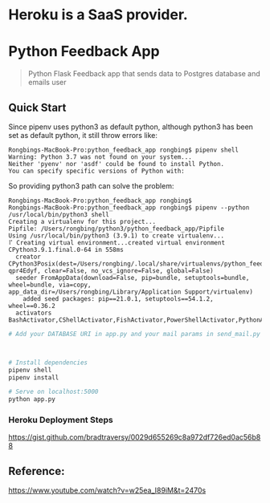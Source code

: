 # Heroku is a SaaS provider. 

# Python Feedback App

> Python Flask Feedback app that sends data to Postgres database and emails user

## Quick Start

Since pipenv uses python3 as default python,  although python3 has been set as default python, it still throw errors like:

```shell
Rongbings-MacBook-Pro:python_feedback_app rongbing$ pipenv shell
Warning: Python 3.7 was not found on your system...
Neither 'pyenv' nor 'asdf' could be found to install Python.
You can specify specific versions of Python with:

```


So providing python3 path can solve the problem:
```
Rongbings-MacBook-Pro:python_feedback_app rongbing$
Rongbings-MacBook-Pro:python_feedback_app rongbing$ pipenv --python /usr/local/bin/python3 shell
Creating a virtualenv for this project...
Pipfile: /Users/rongbing/python3/python_feedback_app/Pipfile
Using /usr/local/bin/python3 (3.9.1) to create virtualenv...
⠏ Creating virtual environment...created virtual environment CPython3.9.1.final.0-64 in 558ms
  creator CPython3Posix(dest=/Users/rongbing/.local/share/virtualenvs/python_feedback_app-qpr4Edyf, clear=False, no_vcs_ignore=False, global=False)
  seeder FromAppData(download=False, pip=bundle, setuptools=bundle, wheel=bundle, via=copy, app_data_dir=/Users/rongbing/Library/Application Support/virtualenv)
    added seed packages: pip==21.0.1, setuptools==54.1.2, wheel==0.36.2
  activators BashActivator,CShellActivator,FishActivator,PowerShellActivator,PythonActivator,XonshActivator

```



```bash
# Add your DATABASE URI in app.py and your mail params in send_mail.py



# Install dependencies
pipenv shell
pipenv install

# Serve on localhost:5000
python app.py
```

### Heroku Deployment Steps

https://gist.github.com/bradtraversy/0029d655269c8a972df726ed0ac56b88


## Reference: 
https://www.youtube.com/watch?v=w25ea_I89iM&t=2470s
